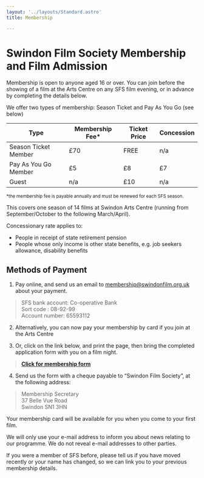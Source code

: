 ```yaml
---
layout: '../layouts/Standard.astro'
title: Membership

---
```


# Swindon Film Society Membership and Film Admission

Membership is open to anyone aged 16 or over. You can join before the showing of a film at the Arts Centre on any SFS film evening, or in advance by completing the details below.

We offer two types of membership: Season Ticket and Pay As You Go (see below)

<table>
    <thead>
        <tr>
            <th>Type</th>
            <th>Membership Fee*</th>
            <th>Ticket Price</th>
            <th>Concession</th>
        </tr>
    </thead>
    <tbody>
        <tr>
            <td>Season Ticket Member</td>
            <td>£70</td>
            <td>FREE</td>
            <td>n/a</td>
        </tr>
        <tr>
            <td>Pay As You Go Member</td>
            <td>£5</td>
            <td>£8</td>
            <td>£7</td>
        </tr>
        <tr>
            <td>Guest</td>
            <td>n/a</td>
            <td>£10</td>
            <td>n/a</td>
        </tr>
    </tbody>
</table>
<small>*the membership fee is payable annually and must be renewed for each SFS season.</small>

This covers one season of 14 films at Swindon Arts Centre (running from September/October to the following March/April).

Concessionary rate applies to:

* People in receipt of state retirement pension
* People whose only income is other state benefits, e.g. job seekers allowance, disability benefits

## Methods of Payment
1) Pay online, and send us an email to <a href="mailto:membership@swindonfilm.org.uk">membership@swindonfilm.org.uk</a> about your payment.

> SFS bank account: Co-operative Bank  
> Sort code : 08-92-99  
> Account number: 65593112  

2) Alternatively, you can now pay your membership by card if you join at the Arts Centre

3) Or, click on the link below, and print the page, then bring the completed application form with you on a film night.

> <a href="/membership-form/" target="_blank"><strong>Click for membership form</strong></a>

4) Send us the form with a cheque payable to “Swindon Film Society”, at the following address:

> Membership Secretary  
> 37 Belle Vue Road  
> Swindon SN1 3HN  

Your membership card will be available for you when you come to your first film.

We will only use your e-mail address to inform you about news relating to our programme. We do not reveal e-mail addresses to other parties.

If you were a member of SFS before, please tell us if you have moved recently or your name has changed, so we can link you to your previous membership details.